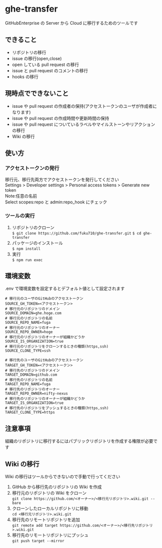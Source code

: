 # ghe-transfer

GitHubEnterprise の Server から Cloud に移行するためのツールです

## できること

- リポジトリの移行
- issue の移行(open,close)
- open している pull request の移行
- issue と pull request のコメントの移行
- hooks の移行

## 現時点でできないこと

- issue や pull request の作成者の保持(アクセストークンのユーザが作成者になります)
- issue や pull request の作成時間や更新時間の保持
- issue や pull request についているラベルやマイルストーンやリアクションの移行
- Wiki の移行

## 使い方

### アクセストークンの発行

移行元、移行先両方でアクセストークンを発行してください  
Settings > Developer settings > Personal access tokens > Generate new token  
Note:任意の名前  
Select scopes:repo と admin:repo_hook にチェック

### ツールの実行

1. リポジトリのクローン  
   `$ git clone https://github.com/fuku710/ghe-transfer.git`
   `$ cd ghe-transfer`
2. パッケージのインストール  
   `$ npm install`
3. 実行  
   `$ npm run exec`

## 環境変数

.env で環境変数を設定するとデフォルト値として設定されます

```
# 移行元のユーザのGitHubのアクセストークン
SOURCE_GH_TOKEN=<アクセストークン>
# 移行元のリポジトリのドメイン
SOURCE_DOMAIN=ghe.hoge.com
# 移行元のリポジトリの名前
SOURCE_REPO_NAME=fuga
# 移行元のリポジトリのオーナー
SOURCE_REPO_OWNER=hoge
# 移行元のリポジトリのオーナーが組織かどうか
SOURCE_IS_ORGANIZATION=true
# 移行元のリポジトリをクローンするときの種類(https,ssh)
SOURCE_CLONE_TYPE=ssh

# 移行先のユーザのGitHubのアクセストークン
TARGET_GH_TOKEN=<アクセストークン>
# 移行先のリポジトリのドメイン
TARGET_DOMAIN=github.com
# 移行先のリポジトリの名前
TARGET_REPO_NAME=fuga
# 移行先のリポジトリのオーナー
TARGET_REPO_OWNER=nifty-nexus
# 移行先のリポジトリのオーナーが組織かどうか
TARGET_IS_ORGANIZATION=true
# 移行先のリポジトリをプッシュするときの種類(https,ssh)
TARGET_CLONE_TYPE=https
```

## 注意事項

組織のリポジトリに移行するにはパブリックリポジトリを作成する権限が必要です

## Wiki の移行

Wiki の移行はツールからできないので手動で行ってください

1. GitHub から移行先のリポジトリの Wiki を作成
2. 移行元のリポジトリの Wiki をクローン  
   `git clone https://github.com/<オーナー>/<移行元リポジトリ>.wiki.git --bare`
3. クローンしたローカルリポジトリに移動  
   `cd <移行元リポジトリ>.wiki.git`
4. 移行先のリモートリポジトリを追加  
   `git remote add target https://github.com/<オーナー>/<移行先リポジトリ>.wiki.git`
5. 移行先のリモートリポジトリにプッシュ  
   `git push target --mirror`
